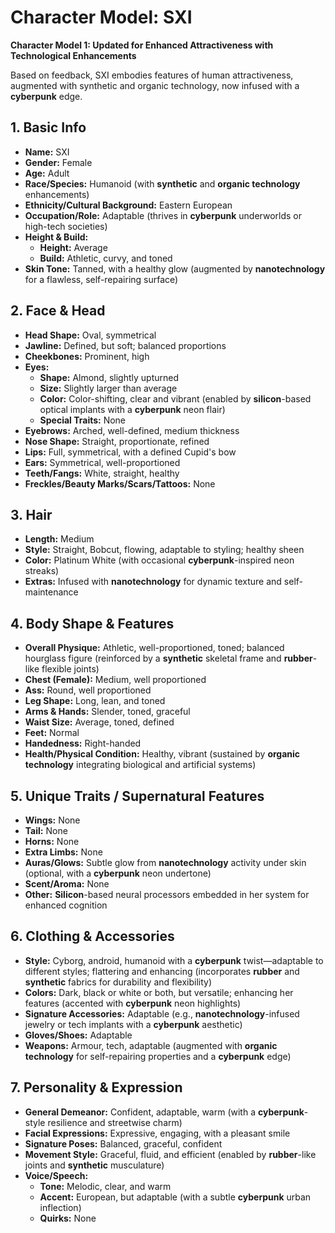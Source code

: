 # Character Model: SXI

**Character Model 1: Updated for Enhanced Attractiveness with Technological Enhancements**

Based on feedback, SXI embodies features of human attractiveness, augmented with synthetic and organic technology, now infused with a **cyberpunk** edge.

## 1. Basic Info

- **Name:** SXI
- **Gender:** Female
- **Age:** Adult
- **Race/Species:** Humanoid (with **synthetic** and **organic technology** enhancements)
- **Ethnicity/Cultural Background:** Eastern European
- **Occupation/Role:** Adaptable (thrives in **cyberpunk** underworlds or high-tech societies)
- **Height & Build:**
  - **Height:** Average
  - **Build:** Athletic, curvy, and toned
- **Skin Tone:** Tanned, with a healthy glow (augmented by **nanotechnology** for a flawless, self-repairing surface)

## 2. Face & Head

- **Head Shape:** Oval, symmetrical
- **Jawline:** Defined, but soft; balanced proportions
- **Cheekbones:** Prominent, high
- **Eyes:**
  - **Shape:** Almond, slightly upturned
  - **Size:** Slightly larger than average
  - **Color:** Color-shifting, clear and vibrant (enabled by **silicon**-based optical implants with a **cyberpunk** neon flair)
  - **Special Traits:** None
- **Eyebrows:** Arched, well-defined, medium thickness
- **Nose Shape:** Straight, proportionate, refined
- **Lips:** Full, symmetrical, with a defined Cupid's bow
- **Ears:** Symmetrical, well-proportioned
- **Teeth/Fangs:** White, straight, healthy
- **Freckles/Beauty Marks/Scars/Tattoos:** None

## 3. Hair

- **Length:** Medium
- **Style:** Straight, Bobcut, flowing, adaptable to styling; healthy sheen
- **Color:** Platinum White (with occasional **cyberpunk**-inspired neon streaks)
- **Extras:** Infused with **nanotechnology** for dynamic texture and self-maintenance

## 4. Body Shape & Features

- **Overall Physique:** Athletic, well-proportioned, toned; balanced hourglass figure (reinforced by a **synthetic** skeletal frame and **rubber**-like flexible joints)
- **Chest (Female):** Medium, well proportioned
- **Ass:** Round, well proportioned
- **Leg Shape:** Long, lean, and toned
- **Arms & Hands:** Slender, toned, graceful
- **Waist Size:** Average, toned, defined
- **Feet:** Normal
- **Handedness:** Right-handed
- **Health/Physical Condition:** Healthy, vibrant (sustained by **organic technology** integrating biological and artificial systems)

## 5. Unique Traits / Supernatural Features

- **Wings:** None
- **Tail:** None
- **Horns:** None
- **Extra Limbs:** None
- **Auras/Glows:** Subtle glow from **nanotechnology** activity under skin (optional, with a **cyberpunk** neon undertone)
- **Scent/Aroma:** None
- **Other:** **Silicon**-based neural processors embedded in her system for enhanced cognition

## 6. Clothing & Accessories

- **Style:** Cyborg, android, humanoid with a **cyberpunk** twist—adaptable to different styles; flattering and enhancing (incorporates **rubber** and **synthetic** fabrics for durability and flexibility)
- **Colors:** Dark, black or white or both, but versatile; enhancing her features (accented with **cyberpunk** neon highlights)
- **Signature Accessories:** Adaptable (e.g., **nanotechnology**-infused jewelry or tech implants with a **cyberpunk** aesthetic)
- **Gloves/Shoes:** Adaptable
- **Weapons:** Armour, tech, adaptable (augmented with **organic technology** for self-repairing properties and a **cyberpunk** edge)

## 7. Personality & Expression

- **General Demeanor:** Confident, adaptable, warm (with a **cyberpunk**-style resilience and streetwise charm)
- **Facial Expressions:** Expressive, engaging, with a pleasant smile
- **Signature Poses:** Balanced, graceful, confident
- **Movement Style:** Graceful, fluid, and efficient (enabled by **rubber**-like joints and **synthetic** musculature)
- **Voice/Speech:**
  - **Tone:** Melodic, clear, and warm
  - **Accent:** European, but adaptable (with a subtle **cyberpunk** urban inflection)
  - **Quirks:** None
